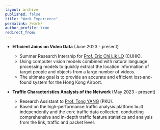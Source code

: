 ```yaml
---
layout: archive
published: false
title: "Work Experience"
permalink: /work/
author_profile: true
redirect_from:
---
```


* **Efficient Joins on Video Data** (June 2023 - present)
  * Summer Research Intership for [Prof. Eric Chi Lik LO](https://www.cse.cuhk.edu.hk/people/faculty/eric-chi-lik-lo/) (CUHK).
  * Using computer vision models combined with natural language processing models to quickly extract the location information of target people and objects from a large number of videos.
  * The ultimate goal is to provide an accurate and efficient lost-and-found system for the Hong Kong Airport.

* **Traffic Characteristics Analysis of the Network** (May 2023 - present)
  * Research Assistant to [Prof. Tong YANG](https://cs.pku.edu.cn/info/1176/3703.htm) (PKU).
  * Based on the high-performance traffic analysis platform built independently and the core traffic data collected, conducting comprehensive and in-depth traffic feature statistics and analysis from the link, traffic and packet level.
